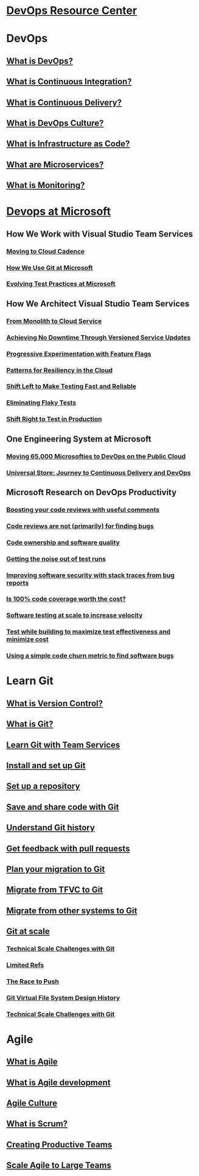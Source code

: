 # [DevOps Resource Center](index.md)
# DevOps
## [What is DevOps?](what-is-devops.md)
## [What is Continuous Integration?](what-is-continuous-integration.md)
## [What is Continuous Delivery?](what-is-continuous-delivery.md)
## [What is DevOps Culture?](what-is-devops-culture.md)
## [What is Infrastructure as Code?](what-is-infrastructure-as-code.md)
## [What are Microservices?](what-are-microservices.md)
## [What is Monitoring?](what-is-monitoring.md)
# [Devops at Microsoft](devops-at-microsoft.md)
## How We Work with Visual Studio Team Services
### [Moving to Cloud Cadence](moving-cloud-cadence.md)
### [How We Use Git at Microsoft](use-git-microsoft.md)
### [Evolving Test Practices at Microsoft](evolving-test-practices-microsoft.md)
## How We Architect Visual Studio Team Services
### [From Monolith to Cloud Service](monolith-cloud-service.md)
### [Achieving No Downtime Through Versioned Service Updates](achieving-no-downtime-versioned-service-updates.md)
### [Progressive Experimentation with Feature Flags](progressive-experimentation-feature-flags.md)
### [Patterns for Resiliency in the Cloud](patterns-resiliency-cloud.md)
### [Shift Left to Make Testing Fast and Reliable](shift-left-make-testing-fast-reliable.md)
### [Eliminating Flaky Tests](eliminating-flaky-tests.md)
### [Shift Right to Test in Production](shift-right-test-production.md)
## One Engineering System at Microsoft
### [Moving 65,000 Microsofties to DevOps on the Public Cloud](moving-65000-microsofties-devops-public-cloud.md)
### [Universal Store: Journey to Continuous Delivery and DevOps](universal-store-journey-continuous-delivery-devops.md)
## Microsoft Research on DevOps Productivity
### [Boosting your code reviews with useful comments](boosting-code-reviews-useful-comments.md)
### [Code reviews are not (primarily) for finding bugs](code-reviews-not-primarily-finding-bugs.md)
### [Code ownership and software quality](code-ownership-software-quality.md)
### [Getting the noise out of test runs](getting-noise-test-runs.md)
### [Improving software security with stack traces from bug reports](improving-software-security-stack-traces-bug-reports.md)
### [Is 100% code coverage worth the cost?](100-code-coverage-worth-cost.md)
### [Software testing at scale to increase velocity](software-testing-scale-increase-velocity.md)
### [Test while building to maximize test effectiveness and minimize cost](test-building-maximize-test-effectiveness-minimize-cost.md)
### [Using a simple code churn metric to find software bugs](using-simple-code-churn-metric-find-software-bugs.md)
# Learn Git
## [What is Version Control?](what-is-version-control.md)
## [What is Git?](what-is-git.md)
## [Learn Git with Team Services](learn-git-with-team-services.md)
## [Install and set up Git](install-and-set-up-git.md)
## [Set up a repository](set-up-a-git-repository.md)
## [Save and share code with Git](git-share-code.md)
## [Understand Git history](understand-git-history.md)
## [Get feedback with pull requests](git-pull-requests.md)
## [Plan your migration to Git](centralized-to-git.md)
## [Migrate from TFVC to Git](migrate-from-tfvc-to-git.md)
## [Migrate from other systems to Git](migrate-other-systems-to-git.md)
## [Git at scale](git-at-scale.md)
### [Technical Scale Challenges with Git](technical-scale-challenges.md)
### [Limited Refs](limited-refs.md)
### [The Race to Push](race-to-push.md)
### [Git Virtual File System Design History](gvfs-design-history.md)
### [Technical Scale Challenges with Git](gvfs-architecture.md)

# Agile
## [What is Agile](what-is-agile.md)
## [What is Agile development](what-is-agile-development.md)
## [Agile Culture](agile-culture.md)
## [What is Scrum?](what-is-scrum.md)
## [Creating Productive Teams](productive-teams.md)
## [Scale Agile to Large Teams](scale-agile-large-teams.md)
